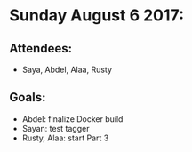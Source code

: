 # Sunday August 6 2017:
## Attendees:
- Saya, Abdel, Alaa, Rusty

## Goals:
- Abdel: finalize Docker build
- Sayan: test tagger
- Rusty, Alaa: start Part 3